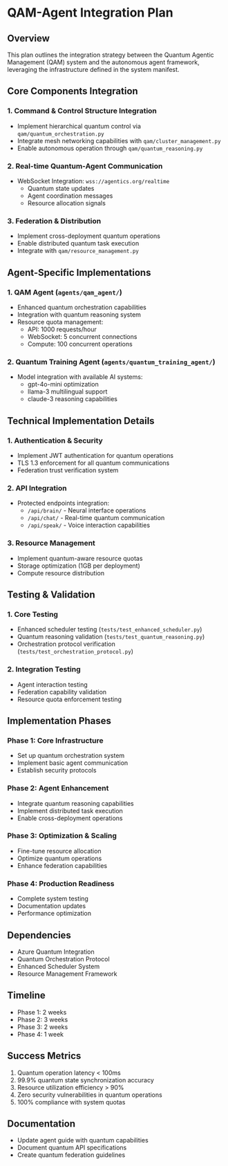 # QAM-Agent Integration Plan

## Overview
This plan outlines the integration strategy between the Quantum Agentic Management (QAM) system and the autonomous agent framework, leveraging the infrastructure defined in the system manifest.

## Core Components Integration

### 1. Command & Control Structure Integration
- Implement hierarchical quantum control via `qam/quantum_orchestration.py`
- Integrate mesh networking capabilities with `qam/cluster_management.py`
- Enable autonomous operation through `qam/quantum_reasoning.py`

### 2. Real-time Quantum-Agent Communication
- WebSocket Integration: `wss://agentics.org/realtime`
  - Quantum state updates
  - Agent coordination messages
  - Resource allocation signals

### 3. Federation & Distribution
- Implement cross-deployment quantum operations
- Enable distributed quantum task execution
- Integrate with `qam/resource_management.py`

## Agent-Specific Implementations

### 1. QAM Agent (`agents/qam_agent/`)
- Enhanced quantum orchestration capabilities
- Integration with quantum reasoning system
- Resource quota management:
  - API: 1000 requests/hour
  - WebSocket: 5 concurrent connections
  - Compute: 100 concurrent operations

### 2. Quantum Training Agent (`agents/quantum_training_agent/`)
- Model integration with available AI systems:
  - gpt-4o-mini optimization
  - llama-3 multilingual support
  - claude-3 reasoning capabilities

## Technical Implementation Details

### 1. Authentication & Security
- Implement JWT authentication for quantum operations
- TLS 1.3 enforcement for all quantum communications
- Federation trust verification system

### 2. API Integration
- Protected endpoints integration:
  - `/api/brain/` - Neural interface operations
  - `/api/chat/` - Real-time quantum communication
  - `/api/speak/` - Voice interaction capabilities

### 3. Resource Management
- Implement quantum-aware resource quotas
- Storage optimization (1GB per deployment)
- Compute resource distribution

## Testing & Validation

### 1. Core Testing
- Enhanced scheduler testing (`tests/test_enhanced_scheduler.py`)
- Quantum reasoning validation (`tests/test_quantum_reasoning.py`)
- Orchestration protocol verification (`tests/test_orchestration_protocol.py`)

### 2. Integration Testing
- Agent interaction testing
- Federation capability validation
- Resource quota enforcement testing

## Implementation Phases

### Phase 1: Core Infrastructure
- Set up quantum orchestration system
- Implement basic agent communication
- Establish security protocols

### Phase 2: Agent Enhancement
- Integrate quantum reasoning capabilities
- Implement distributed task execution
- Enable cross-deployment operations

### Phase 3: Optimization & Scaling
- Fine-tune resource allocation
- Optimize quantum operations
- Enhance federation capabilities

### Phase 4: Production Readiness
- Complete system testing
- Documentation updates
- Performance optimization

## Dependencies
- Azure Quantum Integration
- Quantum Orchestration Protocol
- Enhanced Scheduler System
- Resource Management Framework

## Timeline
- Phase 1: 2 weeks
- Phase 2: 3 weeks
- Phase 3: 2 weeks
- Phase 4: 1 week

## Success Metrics
1. Quantum operation latency < 100ms
2. 99.9% quantum state synchronization accuracy
3. Resource utilization efficiency > 90%
4. Zero security vulnerabilities in quantum operations
5. 100% compliance with system quotas

## Documentation
- Update agent guide with quantum capabilities
- Document quantum API specifications
- Create quantum federation guidelines